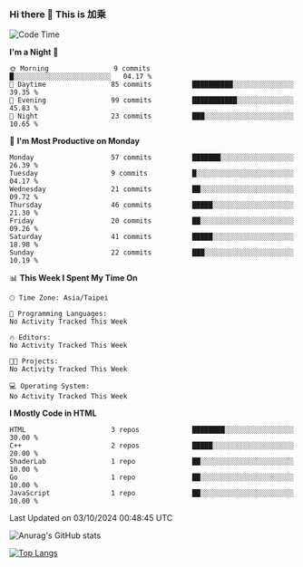 ### Hi there 👋 This is 加乘 



<!--START_SECTION:waka-->
![Code Time](http://img.shields.io/badge/Code%20Time-68%20hrs%2041%20mins-blue)

**I'm a Night 🦉** 

```text
🌞 Morning                9 commits           █░░░░░░░░░░░░░░░░░░░░░░░░   04.17 % 
🌆 Daytime                85 commits          ██████████░░░░░░░░░░░░░░░   39.35 % 
🌃 Evening                99 commits          ███████████░░░░░░░░░░░░░░   45.83 % 
🌙 Night                  23 commits          ███░░░░░░░░░░░░░░░░░░░░░░   10.65 % 
```
📅 **I'm Most Productive on Monday** 

```text
Monday                   57 commits          ███████░░░░░░░░░░░░░░░░░░   26.39 % 
Tuesday                  9 commits           █░░░░░░░░░░░░░░░░░░░░░░░░   04.17 % 
Wednesday                21 commits          ██░░░░░░░░░░░░░░░░░░░░░░░   09.72 % 
Thursday                 46 commits          █████░░░░░░░░░░░░░░░░░░░░   21.30 % 
Friday                   20 commits          ██░░░░░░░░░░░░░░░░░░░░░░░   09.26 % 
Saturday                 41 commits          █████░░░░░░░░░░░░░░░░░░░░   18.98 % 
Sunday                   22 commits          ███░░░░░░░░░░░░░░░░░░░░░░   10.19 % 
```


📊 **This Week I Spent My Time On** 

```text
🕑︎ Time Zone: Asia/Taipei

💬 Programming Languages: 
No Activity Tracked This Week

🔥 Editors: 
No Activity Tracked This Week

🐱‍💻 Projects: 
No Activity Tracked This Week

💻 Operating System: 
No Activity Tracked This Week
```

**I Mostly Code in HTML** 

```text
HTML                     3 repos             ████████░░░░░░░░░░░░░░░░░   30.00 % 
C++                      2 repos             █████░░░░░░░░░░░░░░░░░░░░   20.00 % 
ShaderLab                1 repo              ██░░░░░░░░░░░░░░░░░░░░░░░   10.00 % 
Go                       1 repo              ██░░░░░░░░░░░░░░░░░░░░░░░   10.00 % 
JavaScript               1 repo              ██░░░░░░░░░░░░░░░░░░░░░░░   10.00 % 
```




 Last Updated on 03/10/2024 00:48:45 UTC
<!--END_SECTION:waka-->


![Anurag's GitHub stats](https://github-readme-stats.vercel.app/api?username=40436michael&show_icons=true)

[![Top Langs](https://github-readme-stats.vercel.app/api/top-langs/?username=40436michael&layout=compact)](https://github.com/anuraghazra/github-readme-stats)



<!--
**40436michael/40436michael** is a ✨ _special_ ✨ repository because its `README.md` (this file) appears on your GitHub profile.

Here are some ideas to get you started:

- 🔭 I’m currently working on ...
- 🌱 I’m currently learning ...
- 👯 I’m looking to collaborate on ...
- 🤔 I’m looking for help with ...
- 💬 Ask me about ...
- 📫 How to reach me: ...
- 😄 Pronouns: ...
- ⚡ Fun fact: ...
-->
